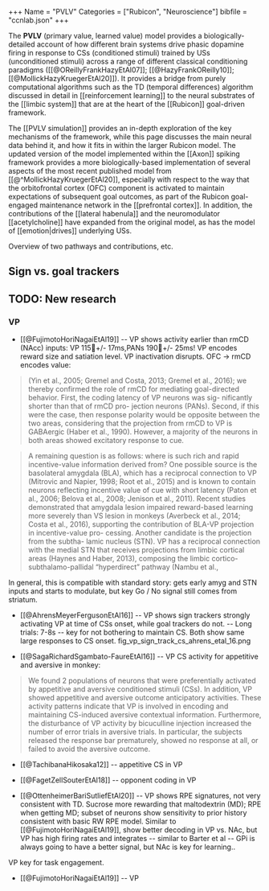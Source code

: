 +++
Name = "PVLV"
Categories = ["Rubicon", "Neuroscience"]
bibfile = "ccnlab.json"
+++

The **PVLV** (primary value, learned value) model provides a biologically-detailed account of how different brain systems drive phasic dopamine firing in response to CSs (conditioned stimuli) trained by USs (unconditioned stimuli) across a range of different classical conditioning paradigms ([[@OReillyFrankHazyEtAl07]]; [[@HazyFrankOReilly10]]; [[@MollickHazyKruegerEtAl20]]). It provides a bridge from purely computational algorithms such as the TD (temporal differences) algorithm discussed in detail in [[reinforcement learning]] to the neural substrates of the [[limbic system]] that are at the heart of the [[Rubicon]] goal-driven framework.

The [[PVLV simulation]] provides an in-depth exploration of the key mechanisms of the framework, while this page discusses the main neural data behind it, and how it fits in within the larger Rubicon model. The updated version of the model implemented within the [[Axon]] spiking framework provides a more biologically-based implementation of several aspects of the most recent published model from [[@^MollickHazyKruegerEtAl20]], especially with respect to the way that the orbitofrontal cortex (OFC) component is activated to maintain expectations of subsequent goal outcomes, as part of the Rubicon goal-engaged maintenance network in the [[prefrontal cortex]]. In addition, the contributions of the [[lateral habenula]] and the neuromodulator [[acetylcholine]] have expanded from the original model, as has the model of [[emotion|drives]] underlying USs. 

Overview of two pathways and contributions, etc.


## Sign vs. goal trackers

## TODO: New research

### VP

* [[@FujimotoHoriNagaiEtAl19]] -- VP shows activity earlier than rmCD (NAcc) inputs: VP 115+/- 17ms,PANs 190+/- 25ms! VP encodes reward size and satiation level. VP inactivation disrupts. OFC -> rmCD encodes value: 

> (Yin et al., 2005; Gremel and Costa, 2013; Gremel et al., 2016); we thereby confirmed the role of rmCD for mediating goal-directed behavior.  First, the coding latency of VP neurons was sig- nificantly shorter than that of rmCD pro- jection neurons (PANs). Second, if this were the case, then response polarity would be opposite between the two areas, considering that the projection from rmCD to VP is GABAergic (Haber et al., 1990). However, a majority of the neurons in both areas showed excitatory response to cue. 

> A remaining question is as follows: where is such rich and rapid incentive-value information derived from? One possible source is the basolateral amygdala (BLA), which has a reciprocal connection to VP (Mitrovic and Napier, 1998; Root et al., 2015) and is known to contain neurons reflecting incentive value of cue with short latency (Paton et al., 2006; Belova et al., 2008; Jenison et al., 2011). Recent studies demonstrated that amygdala lesion impaired reward-based learning more severely than VS lesion in monkeys (Averbeck et al., 2014; Costa et al., 2016), supporting the contribution of BLA-VP projection in incentive-value pro- cessing. Another candidate is the projection from the subtha- lamic nucleus (STN). VP has a reciprocal connection with the medial STN that receives projections from limbic cortical areas (Haynes and Haber, 2013), composing the limbic cortico- subthalamo-pallidal “hyperdirect” pathway (Nambu et al.,

In general, this is compatible with standard story: gets early amyg and STN inputs and starts to modulate, but key Go / No signal still comes from striatum.

* [[@AhrensMeyerFergusonEtAl16]] -- VP shows sign trackers strongly activating VP at time of CSs onset, while goal trackers do not. -- Long trials: 7-8s -- key for not bothering to maintain CS.  Both show same large responses to CS onset. fig_vp_sign_track_cs_ahrens_etal_16.png

* [[@SagaRichardSgambato-FaureEtAl16]] -- VP CS activity for appetitive and aversive in monkey:

> We found 2 populations of neurons that were preferentially activated by appetitive and aversive conditioned stimuli (CSs). In addition, VP showed appetitive and aversive outcome anticipatory activities. These activity patterns indicate that VP is involved in encoding and maintaining CS-induced aversive contextual information. Furthermore, the disturbance of VP activity by bicuculline injection increased the number of error trials in aversive trials. In particular, the subjects released the response bar prematurely, showed no response at all, or failed to avoid the aversive outcome. 

* [[@TachibanaHikosaka12]] -- appetitive CS in VP

* [[@FagetZellSouterEtAl18]] -- opponent coding in VP

* [[@OttenheimerBariSutliefEtAl20]] -- VP shows RPE signatures, not very consistent with TD. Sucrose more rewarding that maltodextrin (MD); RPE when getting MD; subset of neurons show sensitivity to prior history consistent with basic RW RPE model.  Similar to [[@FujimotoHoriNagaiEtAl19]], show better decoding in VP vs. NAc, but VP has high firing rates and integrates -- similar to Barter et al -- GPi is always going to have a better signal, but NAc is key for learning..

VP key for task engagement.


* [[@FujimotoHoriNagaiEtAl19]] -- VP
